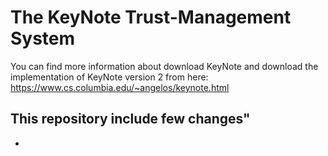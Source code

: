 # The KeyNote Trust-Management System 
You can   find more information about download KeyNote and download the implementation of KeyNote version 2  from here: https://www.cs.columbia.edu/~angelos/keynote.html

This repository include few  changes" 
-  
- 
